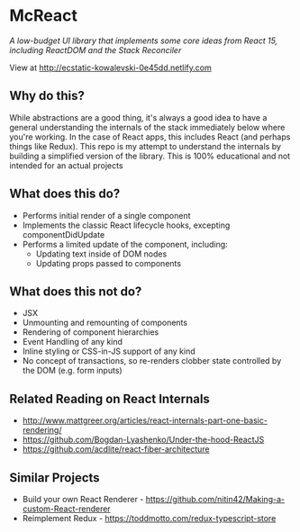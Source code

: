 # McReact

_A low-budget UI library that implements some core ideas from React 15, including ReactDOM and the Stack Reconciler_

View at http://ecstatic-kowalevski-0e45dd.netlify.com

## Why do this?

While abstractions are a good thing, it's always a good idea to have a general understanding the internals of the stack immediately below where you're working. In the case of React apps, this includes React (and perhaps things like Redux). This repo is my attempt to understand the internals by building a simplified version of the library. This is 100% educational and not intended for an actual projects

## What does this do?

- Performs initial render of a single component
- Implements the classic React lifecycle hooks, excepting componentDidUpdate
- Performs a limited update of the component, including:
  - Updating text inside of DOM nodes
  - Updating props passed to components

## What does this not do?

- JSX
- Unmounting and remounting of components
- Rendering of component hierarchies
- Event Handling of any kind
- Inline styling or CSS-in-JS support of any kind
- No concept of transactions, so re-renders clobber state controlled by the DOM (e.g. form inputs)

## Related Reading on React Internals

- http://www.mattgreer.org/articles/react-internals-part-one-basic-rendering/
- https://github.com/Bogdan-Lyashenko/Under-the-hood-ReactJS
- https://github.com/acdlite/react-fiber-architecture

## Similar Projects

- Build your own React Renderer - https://github.com/nitin42/Making-a-custom-React-renderer
- Reimplement Redux - https://toddmotto.com/redux-typescript-store

